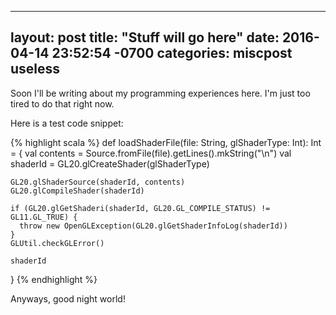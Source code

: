 ---
layout: post
title:  "Stuff will go here"
date:   2016-04-14 23:52:54 -0700
categories: miscpost useless
----------------------------
Soon I'll be writing about my programming experiences here. I'm just too tired to do that right now.

Here is a test code snippet:

{% highlight scala %}
def loadShaderFile(file: String, glShaderType: Int): Int = {
    val contents = Source.fromFile(file).getLines().mkString("\n")
    val shaderId = GL20.glCreateShader(glShaderType)

    GL20.glShaderSource(shaderId, contents)
    GL20.glCompileShader(shaderId)

    if (GL20.glGetShaderi(shaderId, GL20.GL_COMPILE_STATUS) != GL11.GL_TRUE) {
      throw new OpenGLException(GL20.glGetShaderInfoLog(shaderId))
    }
    GLUtil.checkGLError()

    shaderId
  }
{% endhighlight %}

Anyways, good night world!
